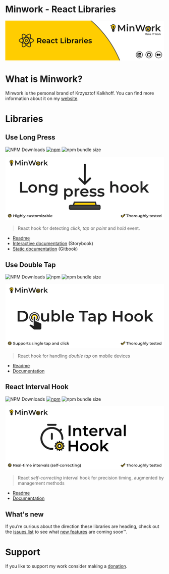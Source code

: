 # Minwork - React Libraries 

![Minwork React Libraries](https://raw.githubusercontent.com/minwork/react/main/images/react-libraries-banner.webp)

# What is Minwork?
Minwork is the personal brand of Krzysztof Kalkhoff. You can find more information about it on my [website](https://minwork.it).

# Libraries

## Use Long Press

![NPM Downloads](https://img.shields.io/npm/dm/use-long-press)
[![npm](https://img.shields.io/npm/v/use-long-press)](https://www.npmjs.com/package/use-long-press)
![npm bundle size](https://img.shields.io/bundlephobia/minzip/use-long-press)

![React Long Press Hook](https://raw.githubusercontent.com/minwork/react/main/packages/use-long-press/images/react-long-press-hook.webp)

> React hook for detecting _click_, _tap_ or _point_ and _hold_ event.

- [Readme](./packages/use-long-press/README.md)
- [Interactive documentation](https://react-libraries-storybook.vercel.app/) (Storybook)
- [Static documentation](https://minwork.gitbook.io/long-press-hook/) (Gitbook)

## Use Double Tap

![NPM Downloads](https://img.shields.io/npm/dm/use-double-tap)
![npm](https://img.shields.io/npm/v/use-double-tap)
![npm bundle size](https://img.shields.io/bundlephobia/minzip/use-double-tap)


![React Double Tap Hook](https://raw.githubusercontent.com/minwork/react/main/packages/use-double-tap/images/react-double-tap-hook.webp)

> React hook for handling _double tap_ on mobile devices

- [Readme](./packages/use-double-tap/README.md)
- [Documentation](https://minwork.gitbook.io/double-tap-hook)

## React Interval Hook

![NPM Downloads](https://img.shields.io/npm/dm/react-interval-hook)
[![npm](https://img.shields.io/npm/v/react-interval-hook)](https://www.npmjs.com/package/react-interval-hook)
![npm bundle size](https://img.shields.io/bundlephobia/minzip/react-interval-hook)

![React Interval Hook](https://raw.githubusercontent.com/minwork/react/main/packages/react-interval-hook/images/react-interval-hook.webp)

> React _self-correcting_ interval hook for precision timing, augmented by management methods

- [Readme](./packages/react-interval-hook/README.md)
- [Documentation](https://minwork.gitbook.io/react-interval-hook/)

## What's new
If you’re curious about the direction these libraries are heading, check out the [issues list](https://github.com/minwork/react/issues) to see what [new features](https://github.com/minwork/react/issues?q=is%3Aissue+is%3Aopen+label%3Afeature) are coming soon™️. 

# Support
If you like to support my work consider making a [donation](https://github.com/sponsors/minwork).
